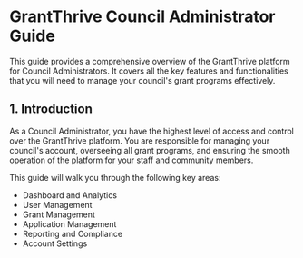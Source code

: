 # GrantThrive Council Administrator Guide

This guide provides a comprehensive overview of the GrantThrive platform for Council Administrators. It covers all the key features and functionalities that you will need to manage your council's grant programs effectively.

## 1. Introduction

As a Council Administrator, you have the highest level of access and control over the GrantThrive platform. You are responsible for managing your council's account, overseeing all grant programs, and ensuring the smooth operation of the platform for your staff and community members.

This guide will walk you through the following key areas:

- Dashboard and Analytics
- User Management
- Grant Management
- Application Management
- Reporting and Compliance
- Account Settings


